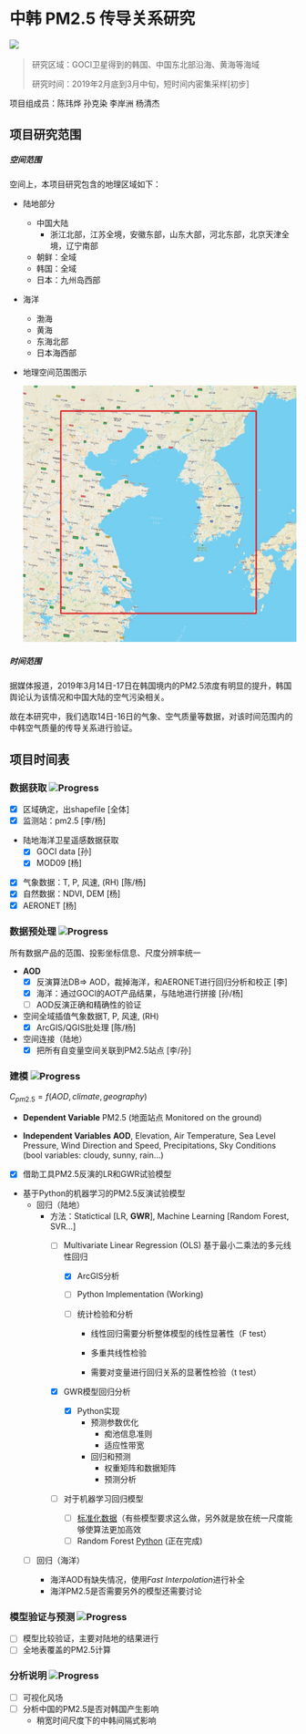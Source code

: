 # 中韩 PM2.5 传导关系研究

![](https://img.shields.io/badge/build-processing-brightgreen.svg)

> 研究区域：GOCI卫星得到的韩国、中国东北部沿海、黄海等海域
> 
> 研究时间：2019年2月底到3月中旬，短时间内密集采样[初步]

项目组成员：陈玮烨 孙克染 李岸洲 杨清杰

## 项目研究范围

##### 空间范围

空间上，本项目研究包含的地理区域如下：

* 陆地部分

  * 中国大陆
    * 浙江北部，江苏全境，安徽东部，山东大部，河北东部，北京天津全境，辽宁南部
  * 朝鲜：全域
  * 韩国：全域
  * 日本：九州岛西部

* 海洋

  * 渤海
  * 黄海
  * 东海北部
  * 日本海西部

* 地理空间范围图示

  ![image-20190726105751061](assets/image-20190726105751061.png)

##### 时间范围

据媒体报道，2019年3月14日-17日在韩国境内的PM2.5浓度有明显的提升，韩国舆论认为该情况和中国大陆的空气污染相关。

故在本研究中，我们选取14日-16日的气象、空气质量等数据，对该时间范围内的中韩空气质量的传导关系进行验证。

## 项目时间表

### 数据获取  ![Progress](http://progressed.io/bar/75)
+ [x] 区域确定，出shapefile [全体]
+ [x] 监测站：pm2.5 [李/杨]
+ 陆地海洋卫星遥感数据获取
  + [x] GOCI data [孙]
  + [x] MOD09 [杨]
+ [x] 气象数据：T, P, 风速, (RH) [陈/杨]
+ [x] 自然数据：NDVI, DEM [杨]
+ [x] AERONET [杨]

### 数据预处理  ![Progress](http://progressed.io/bar/75)

所有数据产品的范围、投影坐标信息、尺度分辨率统一


+ **AOD**
  + [x] 反演算法DB=> AOD，裁掉海洋，和AERONET进行回归分析和校正 [李]
  + [x] 海洋：通过GOCI的AOT产品结果，与陆地进行拼接 [孙/杨]
  + [ ] AOD反演正确和精确性的验证
+ 空间全域插值气象数据T, P, 风速, (RH) 
  + [x] ArcGIS/QGIS批处理 [陈/杨]
+ 空间连接（陆地）
  + [x] 把所有自变量空间关联到PM2.5站点 [李/孙]

### 建模  ![Progress](http://progressed.io/bar/50)
$C_{pm2.5} = f(AOD, climate, geography)$
* **Dependent Variable**
PM2.5 (地面站点 Monitored on the ground)

* **Independent Variables**
**AOD**, Elevation, Air Temperature, Sea Level Pressure, Wind Direction and Speed, Precipitations, Sky Conditions (bool variables: cloudy, sunny, rain...)

- [x] 借助工具PM2.5反演的LR和GWR试验模型

* 基于Python的机器学习的PM2.5反演试验模型
  * 回归（陆地）
    * 方法：Statictical [LR, **GWR**], Machine Learning [Random Forest, SVR…]
      * [ ] Multivariate Linear Regression (OLS) 基于最小二乘法的多元线性回归
      
        * [x] ArcGIS分析
      
        * [ ] Python Implementation (Working)
      
        * [ ] 统计检验和分析
      
          * 线性回归需要分析整体模型的线性显著性（F test）
      
          * 多重共线性检验
          * 需要对变量进行回归关系的显著性检验（t test） 
      
      * [x] GWR模型回归分析
        
        * [x] Python实现
          * 预测参数优化
            * 痴池信息准则
            * 适应性带宽
          * 回归和预测
            * 权重矩阵和数据矩阵
            * 预测分析
        
      * [ ] 对于机器学习回归模型
        - [ ] [标准化数据](https://docs.microsoft.com/en-us/azure/machine-learning/studio-module-reference/normalize-data)（有些模型要求这么做，另外就是放在统一尺度能够使算法更加高效
        - [ ] Random Forest [Python](https://towardsdatascience.com/random-forest-in-python-24d0893d51c0) (正在完成)
    
  * [ ] 回归（海洋）
    
    * 海洋AOD有缺失情况，使用*Fast Interpolation*进行补全
    * 海洋PM2.5是否需要另外的模型还需要讨论

### 模型验证与预测  ![Progress](http://progressed.io/bar/50)
+ [ ] 模型比较验证，主要对陆地的结果进行
+ [ ] 全地表覆盖的PM2.5计算

### 分析说明  ![Progress](http://progressed.io/bar/5)

- [ ] 可视化风场
- [ ] 分析中国的PM2.5是否对韩国产生影响
  * 稍宽时间尺度下的中韩间隔式影响